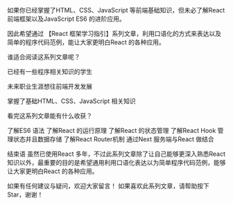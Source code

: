 如果你已经掌握了HTML、CSS、JavaScript 等前端基础知识，但未必了解React 前端框架以及JavaScript ES6 的进阶应用。

因此希望通过 【React 框架学习指引】系列文章，利用口语化的方式来表达以及简单的程序代码范例，能让大家更明白React 的各种应用。

谁适合阅读这系列文章呢？

已经有一些程序相关知识的学生

未来职业生涯想往前端开发发展

掌握了基础HTML、CSS、JavaScript 相关知识

看完这系列文章能有什么收获？

了解ES6 语法
了解React 的运行原理
了解React 的状态管理
了解React Hook 管理状态并且数据存储
了解React Router机制
通过Next 服务端与React 做结合

结束语
虽然已使用React 多年，不过此系列文章除了让自己能够更深入熟悉React知识以外，最重要的目的是希望通用利用口语化表达以为简单程序代码范例，能够让大家更明白React 的各种应用。

如果有任何建议与疑问，欢迎大家留言！
如果喜欢此系列文章，请帮助按下Star，谢谢！